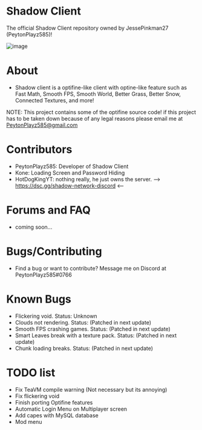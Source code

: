 # Shadow Client

The official Shadow Client repository owned by JessePinkman27 (PeytonPlayz585)!

![image](https://user-images.githubusercontent.com/114885346/226247382-a5f46a8a-1c15-416d-9607-2319fd8d1a9a.png)

# About
- Shadow client is a optifine-like client with optine-like feature such as Fast Math, Smooth FPS, Smooth World, Better Grass, Better Snow, Connected Textures, and more!

NOTE: This project contains some of the optifine source code!
if this project has to be taken down because of any legal reasons please email me at PeytonPlayz585@gmail.com

# Contributors

- PeytonPlayz585: Developer of Shadow Client
- Kone: Loading Screen and Password Hiding
- HotDogKingYT: nothing really, he just owns the server. --> https://dsc.gg/shadow-network-discord <--

# Forums and FAQ
- coming soon...

# Bugs/Contributing
- Find a bug or want to contribute? Message me on Discord at PeytonPlayz585#0766

# Known Bugs
- Flickering void. Status: Unknown
- Clouds not rendering. Status: (Patched in next update)
- Smooth FPS crashing games. Status: (Patched in next update)
- Smart Leaves break with a texture pack. Status: (Patched in next update)
- Chunk loading breaks. Status: (Patched in next update)

# TODO list 
- Fix TeaVM compile warning (Not necessary but its annoying)
- Fix flickering void
- Finish porting Optifine features
- Automatic Login Menu on Multiplayer screen
- Add capes with MySQL database
- Mod menu
